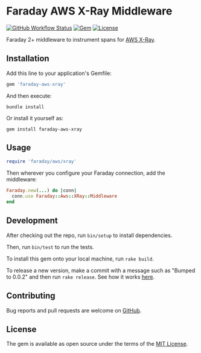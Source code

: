 # Faraday AWS X-Ray Middleware

[![GitHub Workflow Status](https://img.shields.io/github/actions/workflow/status/jayzes/faraday-aws-xray/ci.yaml?branch=main)](https://github.com/jayzes/faraday-aws-xray/actions?query=branch%3Amain)
[![Gem](https://img.shields.io/gem/v/faraday-aws-xray.svg?style=flat-square)](https://rubygems.org/gems/faraday-aws-xray)
[![License](https://img.shields.io/github/license/jayzes/faraday-aws-xray.svg?style=flat-square)](LICENSE.md)

Faraday 2+ middleware to instrument spans for [AWS X-Ray](https://aws.amazon.com/xray/).

## Installation

Add this line to your application's Gemfile:

```ruby
gem 'faraday-aws-xray'
```

And then execute:

```shell
bundle install
```

Or install it yourself as:

```shell
gem install faraday-aws-xray
```

## Usage

```ruby
require 'faraday/aws/xray'
```

Then wherever you configure your Faraday connection, add the middleware:

```ruby
Faraday.new(...) do |conn|
  conn.use Faraday::Aws::XRay::Middleware
end
```

## Development

After checking out the repo, run `bin/setup` to install dependencies.

Then, run `bin/test` to run the tests.

To install this gem onto your local machine, run `rake build`.

To release a new version, make a commit with a message such as "Bumped to 0.0.2" and then run `rake release`.
See how it works [here](https://bundler.io/guides/creating_gem.html#releasing-the-gem).

## Contributing

Bug reports and pull requests are welcome on [GitHub](https://github.com/ajayzes/faraday-aws-xray/faraday-aws-xray).

## License

The gem is available as open source under the terms of the [MIT License](https://opensource.org/licenses/MIT).
